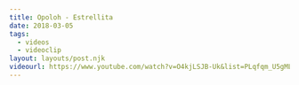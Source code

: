```yaml
---
title: Opoloh - Estrellita
date: 2018-03-05
tags:
  - videos
  - videoclip
layout: layouts/post.njk
videourl: https://www.youtube.com/watch?v=O4kjLSJB-Uk&list=PLqfqm_U5gMLlP5XSANN1uSYl-UO4jrgrx&index=6
---
```

